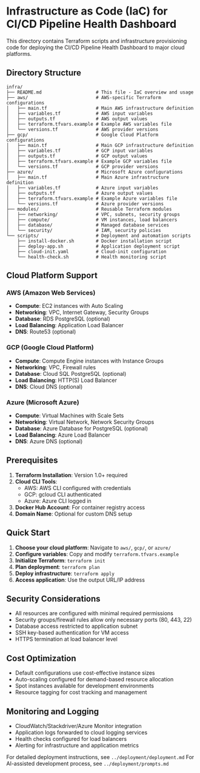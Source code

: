 # Infrastructure as Code (IaC) for CI/CD Pipeline Health Dashboard

This directory contains Terraform scripts and infrastructure provisioning code for deploying the CI/CD Pipeline Health Dashboard to major cloud platforms.

## Directory Structure

```
infra/
├── README.md                    # This file - IaC overview and usage
├── aws/                         # AWS-specific Terraform configurations
│   ├── main.tf                  # Main AWS infrastructure definition
│   ├── variables.tf             # AWS input variables
│   ├── outputs.tf               # AWS output values
│   ├── terraform.tfvars.example # Example AWS variables file
│   └── versions.tf              # AWS provider versions
├── gcp/                         # Google Cloud Platform configurations
│   ├── main.tf                  # Main GCP infrastructure definition
│   ├── variables.tf             # GCP input variables
│   ├── outputs.tf               # GCP output values
│   ├── terraform.tfvars.example # Example GCP variables file
│   └── versions.tf              # GCP provider versions
├── azure/                       # Microsoft Azure configurations
│   ├── main.tf                  # Main Azure infrastructure definition
│   ├── variables.tf             # Azure input variables
│   ├── outputs.tf               # Azure output values
│   ├── terraform.tfvars.example # Example Azure variables file
│   └── versions.tf              # Azure provider versions
├── modules/                     # Reusable Terraform modules
│   ├── networking/              # VPC, subnets, security groups
│   ├── compute/                 # VM instances, load balancers
│   ├── database/                # Managed database services
│   └── security/                # IAM, security policies
└── scripts/                     # Deployment and automation scripts
    ├── install-docker.sh        # Docker installation script
    ├── deploy-app.sh            # Application deployment script
    ├── cloud-init.yaml          # Cloud-init configuration
    └── health-check.sh          # Health monitoring script
```

## Cloud Platform Support

### AWS (Amazon Web Services)
- **Compute**: EC2 instances with Auto Scaling
- **Networking**: VPC, Internet Gateway, Security Groups
- **Database**: RDS PostgreSQL (optional)
- **Load Balancing**: Application Load Balancer
- **DNS**: Route53 (optional)

### GCP (Google Cloud Platform)
- **Compute**: Compute Engine instances with Instance Groups
- **Networking**: VPC, Firewall rules
- **Database**: Cloud SQL PostgreSQL (optional)
- **Load Balancing**: HTTP(S) Load Balancer
- **DNS**: Cloud DNS (optional)

### Azure (Microsoft Azure)
- **Compute**: Virtual Machines with Scale Sets
- **Networking**: Virtual Network, Network Security Groups
- **Database**: Azure Database for PostgreSQL (optional)
- **Load Balancing**: Azure Load Balancer
- **DNS**: Azure DNS (optional)

## Prerequisites

1. **Terraform Installation**: Version 1.0+ required
2. **Cloud CLI Tools**:
   - AWS: AWS CLI configured with credentials
   - GCP: gcloud CLI authenticated
   - Azure: Azure CLI logged in
3. **Docker Hub Account**: For container registry access
4. **Domain Name**: Optional for custom DNS setup

## Quick Start

1. **Choose your cloud platform**: Navigate to `aws/`, `gcp/`, or `azure/`
2. **Configure variables**: Copy and modify `terraform.tfvars.example`
3. **Initialize Terraform**: `terraform init`
4. **Plan deployment**: `terraform plan`
5. **Deploy infrastructure**: `terraform apply`
6. **Access application**: Use the output URL/IP address

## Security Considerations

- All resources are configured with minimal required permissions
- Security groups/firewall rules allow only necessary ports (80, 443, 22)
- Database access restricted to application subnet
- SSH key-based authentication for VM access
- HTTPS termination at load balancer level

## Cost Optimization

- Default configurations use cost-effective instance sizes
- Auto-scaling configured for demand-based resource allocation
- Spot instances available for development environments
- Resource tagging for cost tracking and management

## Monitoring and Logging

- CloudWatch/Stackdriver/Azure Monitor integration
- Application logs forwarded to cloud logging services
- Health checks configured for load balancers
- Alerting for infrastructure and application metrics

For detailed deployment instructions, see `../deployment/deployment.md`
For AI-assisted development process, see `../deployment/prompts.md`
